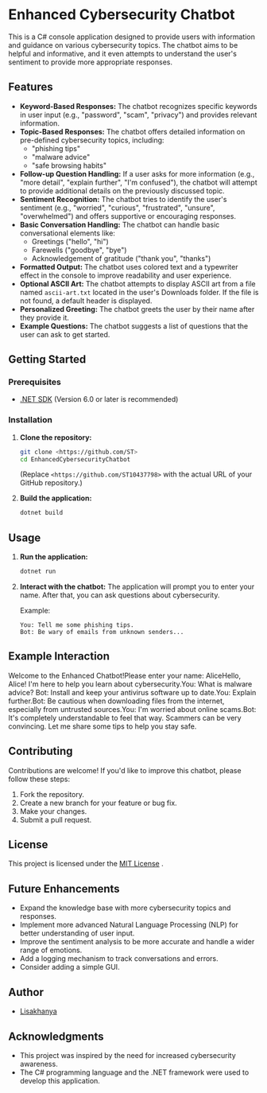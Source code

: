 # Enhanced Cybersecurity Chatbot

This is a C# console application designed to provide users with information and guidance on various cybersecurity topics. The chatbot aims to be helpful and informative, and it even attempts to understand the user's sentiment to provide more appropriate responses.

## Features

* **Keyword-Based Responses:** The chatbot recognizes specific keywords in user input (e.g., "password", "scam", "privacy") and provides relevant information.
* **Topic-Based Responses:** The chatbot offers detailed information on pre-defined cybersecurity topics, including:
    * "phishing tips"
    * "malware advice"
    * "safe browsing habits"
* **Follow-up Question Handling:** If a user asks for more information (e.g., "more detail", "explain further", "I'm confused"), the chatbot will attempt to provide additional details on the previously discussed topic.
* **Sentiment Recognition:** The chatbot tries to identify the user's sentiment (e.g., "worried", "curious", "frustrated", "unsure", "overwhelmed") and offers supportive or encouraging responses.
* **Basic Conversation Handling:** The chatbot can handle basic conversational elements like:
    * Greetings ("hello", "hi")
    * Farewells ("goodbye", "bye")
    * Acknowledgement of gratitude ("thank you", "thanks")
* **Formatted Output:** The chatbot uses colored text and a typewriter effect in the console to improve readability and user experience.
* **Optional ASCII Art:** The chatbot attempts to display ASCII art from a file named `ascii-art.txt` located in the user's Downloads folder. If the file is not found, a default header is displayed.
* **Personalized Greeting:** The chatbot greets the user by their name after they provide it.
* **Example Questions:** The chatbot suggests a list of questions that the user can ask to get started.

## Getting Started

### Prerequisites

* [ .NET SDK](https://dotnet.microsoft.com/download) (Version 6.0 or later is recommended)

### Installation

1.  **Clone the repository:**
    ```bash
    git clone <https://github.com/ST>
    cd EnhancedCybersecurityChatbot
    ```
    (Replace `<https://github.com/ST10437798>` with the actual URL of your GitHub repository.)

2.  **Build the application:**
    ```bash
    dotnet build
    ```

## Usage

1.  **Run the application:**
    ```bash
    dotnet run
    ```
2.  **Interact with the chatbot:** The application will prompt you to enter your name. After that, you can ask questions about cybersecurity.

    Example:

    ```
    You: Tell me some phishing tips.
    Bot: Be wary of emails from unknown senders...
    ```

## Example Interaction

Welcome to the Enhanced Chatbot!Please enter your name: AliceHello, Alice! I'm here to help you learn about cybersecurity.You: What is malware advice?
Bot: Install and keep your antivirus software up to date.You: Explain further.Bot: Be cautious when downloading files from the internet, especially from untrusted sources.You: I'm worried about online scams.Bot: It's completely understandable to feel that way. Scammers can be very convincing. Let me share some tips to help you stay safe.
## Contributing

Contributions are welcome! If you'd like to improve this chatbot, please follow these steps:

1.  Fork the repository.
2.  Create a new branch for your feature or bug fix.
3.  Make your changes.
4.  Submit a pull request.

## License

This project is licensed under the [MIT License](LICENSE) .

## Future Enhancements

* Expand the knowledge base with more cybersecurity topics and responses.
* Implement more advanced Natural Language Processing (NLP) for better understanding of user input.
* Improve the sentiment analysis to be more accurate and handle a wider range of emotions.
* Add a logging mechanism to track conversations and errors.
* Consider adding a simple GUI.

## Author

* [Lisakhanya](https://github.com/ST10437798)

## Acknowledgments

* This project was inspired by the need for increased cybersecurity awareness.
* The C# programming language and the .NET framework were used to develop this application.
